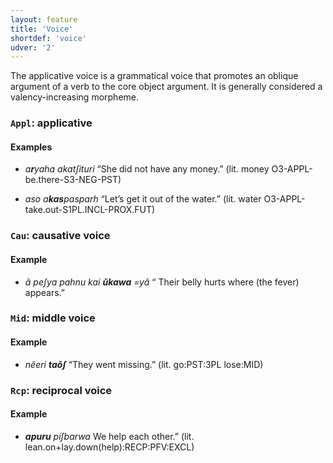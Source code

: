 ```yaml
---
layout: feature
title: 'Voice'
shortdef: 'voice'
udver: '2'
---
```


The applicative voice is a grammatical voice that promotes an oblique argument of a verb to the core object argument. It is generally considered a valency-increasing morpheme.

### <a name="Appl">`Appl`</a>: applicative

#### Examples

* _a<b>r</b>yaha akatʃituri_  “She did not have any money.” (lit. money O3-APPL-be.there-S3-NEG-PST)

* _aso a<b>kas</b>pasparh_  “Let’s get it out of the water.” (lit. water O3-APPL-take.out-S1PL.INCL-PROX.FUT)

### <a name="Cau">`Cau`</a>: causative voice

#### Example
* _ã peʃya pahnu kai <b>ũkawa</b> =yã_ “ Their belly hurts where (the fever) appears.”

### <a name="Mid">`Mid`</a>: middle voice

#### Example
* _nẽeri <b>taõʃ</b>_ “They went missing.” (lit. go:PST:3PL lose:MID)

### <a name="Rcp">`Rcp`</a>: reciprocal voice

#### Example

* _<b>apuru</b> piʃbarwa_  We help each other.” (lit.  lean.on+lay.down(help):RECP:PFV:EXCL)

<!-- Interlanguage links updated Po 11. listopadu 2024, 20:10:11 CET -->
